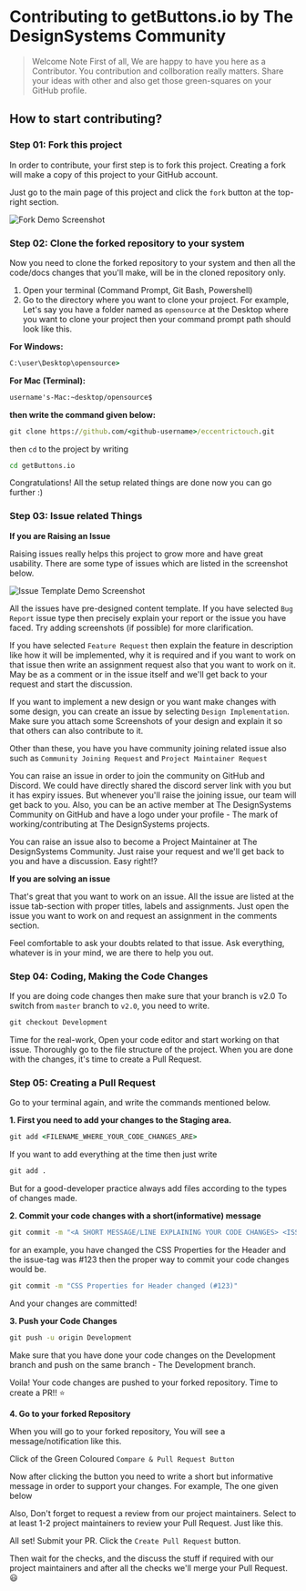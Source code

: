 # Contributing to getButtons.io by The DesignSystems Community

> Welcome Note
First of all, We are happy to have you here as a Contributor. You contribution and collboration really matters. Share your ideas with other and also get those green-squares on your GitHub profile.


## How to start contributing?

### Step 01: Fork this project
In order to contribute, your first step is to fork this project. Creating a fork will make a copy of this project to your GitHub account.

Just go to the main page of this project and click the `fork` button at the top-right section.

![Fork Demo Screenshot](src/bin/contribution_image_assets/fork.png)

### Step 02: Clone the forked repository to your system
Now you need to clone the forked repository to your system and then all the code/docs changes that you'll make, will be in the cloned repository only.

1. Open your terminal (Command Prompt, Git Bash, Powershell)
2. Go to the directory where you want to clone your project. For example, Let's say you have a folder named as `opensource` at the Desktop where you want to clone your project then your command prompt path should look like this.

**For Windows:**
```cmd
C:\user\Desktop\opensource>
```

**For Mac (Terminal):**
```cmd
username's-Mac:~desktop/opensource$
```

**then write the command given below:**
```cmd
git clone https://github.com/<github-username>/eccentrictouch.git
```

then `cd` to the project by writing
```cmd
cd getButtons.io
```

Congratulations! All the setup related things are done now you can go further :)

### Step 03: Issue related Things


**If you are Raising an Issue**

Raising issues really helps this project to grow more and have great usability. There are some type of issues which are listed in the screenshot below.

![Issue Template Demo Screenshot](src/bin/contribution_image_assets/issue_template.png)

All the issues have pre-designed content template. If you have selected `Bug Report` issue type then precisely explain your report or the issue you have faced. Try adding screenshots (if possible) for more clarification. 

If you have selected `Feature Request` then explain the feature in description like how it will be implemented, why it is required and if you want to work on that issue then write an assignment request also that you want to work on it. May be as a comment or in the issue itself and we'll get back to your request and start the discussion.

If you want to implement a new design or you want make changes with some design, you can create an issue by selecting `Design Implementation`. Make sure you attach some Screenshots of your design and explain it so that others can also contribute to it.


Other than these, you have you have community joining related issue also such as `Community Joining Request` and `Project Maintainer Request`

You can raise an issue in order to join the community on GitHub and Discord. We could have directly shared the discord server link with you but it has expiry issues. But whenever you'll raise the joining issue, our team will get back to you. Also, you can be an active member at The DesignSystems Community on GitHub and have a logo under your profile - The mark of working/contributing at The DesignSystems projects.

You can raise an issue also to become a Project Maintainer at The DesignSystems Community. Just raise your request and we'll get back to you and have a discussion. Easy right!?

**If you are solving an issue**

That's great that you want to work on an issue. All the issue are listed at the issue tab-section with proper titles, labels and assignments. Just open the issue you want to work on and request an assignment in the comments section.

Feel comfortable to ask your doubts related to that issue. Ask everything, whatever is in your mind, we are there to help you out.

### Step 04: Coding, Making the Code Changes

If you are doing code changes then make sure that your branch is v2.0
To switch from `master` branch to `v2.0`, you need to write.

```cmd
git checkout Development
```

Time for the real-work, Open your code editor and start working on that issue. Thoroughly go to the file structure of the project. When you are done with the changes, it's time to create a Pull Request.

### Step 05: Creating a Pull Request 

Go to your terminal again, and write the commands mentioned below.

**1. First you need to add your changes to the Staging area.**

```cmd
git add <FILENAME_WHERE_YOUR_CODE_CHANGES_ARE>
```

If you want to add everything at the time then just write
```cmd
git add .
```

But for a good-developer practice always add files according to the types of changes made.

**2. Commit your code changes with a short(informative) message**

```cmd
git commit -m "<A SHORT MESSAGE/LINE EXPLAINING YOUR CODE CHANGES> <ISSUE_TAG_IF_POSSIBLE>"
```

for an example, you have changed the CSS Properties for the Header and the issue-tag was #123 then the proper way to commit your code changes would be.

```cmd
git commit -m "CSS Properties for Header changed (#123)"
```

And your changes are committed!

**3. Push your Code Changes**

```cmd
git push -u origin Development
```
Make sure that you have done your code changes on the Development branch and push on the same branch - The Development branch.

Voila! Your code changes are pushed to your forked repository.
Time to create a PR!! :star:

**4. Go to your forked Repository**

When you will go to your forked repository, You will see a message/notification like this.


Click of the Green Coloured `Compare & Pull Request Button`

Now after clicking the button you need to write a short but informative message in order to support your changes. For example, The one given below


Also, Don't forget to request a review from our project maintainers. Select to at least 1-2 project maintainers to review your Pull Request. Just like this.



All set! Submit your PR. Click the `Create Pull Request` button.



Then wait for the checks, and the discuss the stuff if required with our project maintainers and after all the checks we'll merge your Pull Request. :smiley:

